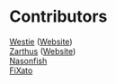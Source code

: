 Contributors
===

[Westie](https://github.com/Westie/) ([Website](http://typefish.co.uk))  
[Zarthus](https://github.com/Zarthus/) ([Website](http://zarth.us))  
[Nasonfish](#)  
[FiXato](#)  
